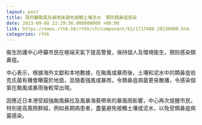 ```yaml
---
layout: post
title: 政府籲颱風及暴雨後避免接觸土壤泥水　預防類鼻疽感染
date: 2023-09-08 22:29:56.000000000 +08:00
link: https://news.rthk.hk/rthk/ch/component/k2/1717488-20230908.htm
categories: rthk
---
```


衞生防護中心呼籲市民在極端天氣下提高警覺，保持個人及環境衛生，預防感染類鼻疽。

中心表示，根據海外文獻和本地數據，在颱風或暴雨後，土壤和泥水中的類鼻疽伯克氏菌有機會曝露於地面，並隨着強風或暴雨，令類鼻疽病菌更易散播，令感染個案在颱風或暴雨後較常出現。

因應近日本港受超強颱風蘇拉及風暴海葵帶來的暴風雨影響，中心再次提醒市民，特別是高風險群組，例如長期病患者，盡量避免接觸土壤或泥水，以免受類鼻疽病菌感染。
